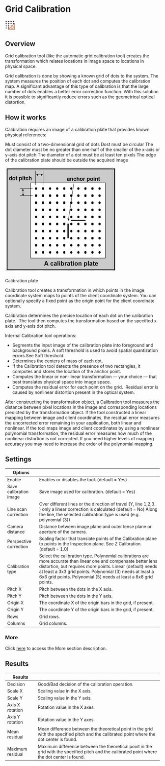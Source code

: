 
Grid Calibration
================


![](../../../img/x_Graphics/Tools/UvfUIGridCalibration-0.png)


Overview
--------


Grid calibration tool (like the automatic grid calibration tool) creates the transformation which relates locations in image space to locations in physical space.


Grid calibration is done by showing a known grid of dots to the system. The system measures the position of each dot and computes the calibration map. A significant advantage of this type of calibration is that the large number of dots enables a better error correction function. With this solution it is possible to significantly reduce errors such as the geometrical optical distortion.


How it works
------------


Calibration requires an image of a calibration plate that provides known physical references:


 Must consist of a two-dimensional grid of dots
 Dost must be circular
 The dot diameter must be no greater than one-half of the smaller of the x-axis or y-axis dot pitch
 The diameter of a dot must be at least ten pixels
 The edge of the calibration plate should be outside the acquired image



![](../../../img/x_Graphics/Calibration/03000002.png)



 Calibration plate


Calibration tool creates a transformation in which points in the image coordinate system maps to points of the client coordinate system. You can optionally specify a fixed point as the origin point for the client coordinate system. 


Calibration determines the precise location of each dot on the calibration plate.  The tool then computes the transformation based on the specified x-axis and y-axis dot pitch.


Internal Calibration tool operations:


- Segments the input image of the calibration plate into foreground and background pixels. A soft threshold is used to avoid spatial quantization errors.See Soft threshold
- Determines the centers of mass of each dot.
- If the Calibration tool detects the presence of two rectangles, it computes and stores the location of the anchor point.
- Computes the linear or non-linear transformation — your choice — that best translates physical space into image space.
- Computes the residual error for each point on the grid.  Residual error is caused by nonlinear distortion present in the optical system.


After constructing the transformation object, a Calibration tool measures the distance between pixel locations in the image and corresponding locations predicted by the transformation object. If the tool constructed a linear mapping between image and client coordinates, the residual error measures the uncorrected error remaining in your application, both linear and nonlinear. If the tool maps image and client coordinates by using a nonlinear polynomial transformation, the residual error measures how much of the nonlinear distortion is not corrected. If you need higher levels of mapping accuracy you may need to increase the order of the polynomial mapping.


Settings
--------





| Options | |
| --- | --- |
| Enable | Enables or disables the tool. (default = Yes) |
| Save calibration image | Save image used for calibration. (default = Yes) |
| Line scan correction | Over different lines or the direction of travel (Y, line 1,2,3.. ) only a linear correction is calculated (default = No) Along the line, the selected calibration type is used (e.g. polynomial (3)) |
| Camera distance | Distance between image plane and outer lense plane or aperture of the camera. |
| Perspective correction | Scaling factor that translate points of the Calibration plane to points in the Inspection plane. See Z Calibration. (default = 1.0) |
| Calibration type | Select the calibration type. Polynomial calibrations are more accurate than linear one and compensate better lens distortion, but requires more points. Linear (default) needs at least a 3x3 grid points. Polynomial (3) needs at least a 6x6 grid points. Polynomial (5) needs at least a 8x8 grid points. |
| Pitch X | Pitch between the dots in the X axis. |
| Pitch Y | Pitch between the dots in the Y axis. |
| Origin X | The coordinate X of the origin bars in the grid, if present. |
| Origin Y | The coordinate Y of the origin bars in the grid, if present. |
| Rows | Grid rows. |
| Columns | Grid columns. |


### More


Click [here](../../Windows/dialog_settings.md) to access the More section description.


Results
-------




| Results | |
| --- | --- |
| Decision | Good/Bad decision of the calibration operation. |
| Scale X | Scaling value in the X axis. |
| Scale Y | Scaling value in the Y axis. |
| Axis X rotation | Rotation value in the X axes. |
| Axis Y rotation | Rotation value in the Y axes. |
| Mean residual | Mean difference between the theoretical point in the grid with the specified pitch and the calibrated point where the dot center is found. |
| Maximum residual | Maximum difference between the theoretical point in the grid with the specified pitch and the calibrated point where the dot center is found. |



